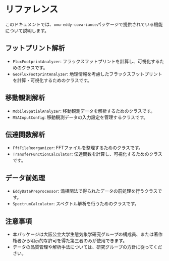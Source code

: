 # リファレンス

このドキュメントでは、`omu-eddy-covariance`パッケージで提供されている機能について説明します。

## フットプリント解析

- `FluxFootprintAnalyzer`: フラックスフットプリントを計算し、可視化するためのクラスです。
- `GeoFluxFootprintAnalyzer`: 地理情報を考慮したフラックスフットプリントを計算・可視化するためのクラスです。

## 移動観測解析

- `MobileSpatialAnalyzer`: 移動観測データを解析するためのクラスです。
- `MSAInputConfig`: 移動観測データの入力設定を管理するクラスです。

## 伝達関数解析

- `FftFileReorganizer`: FFTファイルを整理するためのクラスです。
- `TransferFunctionCalculator`: 伝達関数を計算し、可視化するためのクラスです。

## データ前処理

- `EddyDataPreprocessor`: 渦相関法で得られたデータの前処理を行うクラスです。
- `SpectrumCalculator`: スペクトル解析を行うためのクラスです。

## 注意事項

- 本パッケージは大阪公立大学生態気象学研究グループの構成員、または著作権者から明示的な許可を得た第三者のみが使用できます。
- データの品質管理や解析手法については、研究グループの方針に従ってください。
